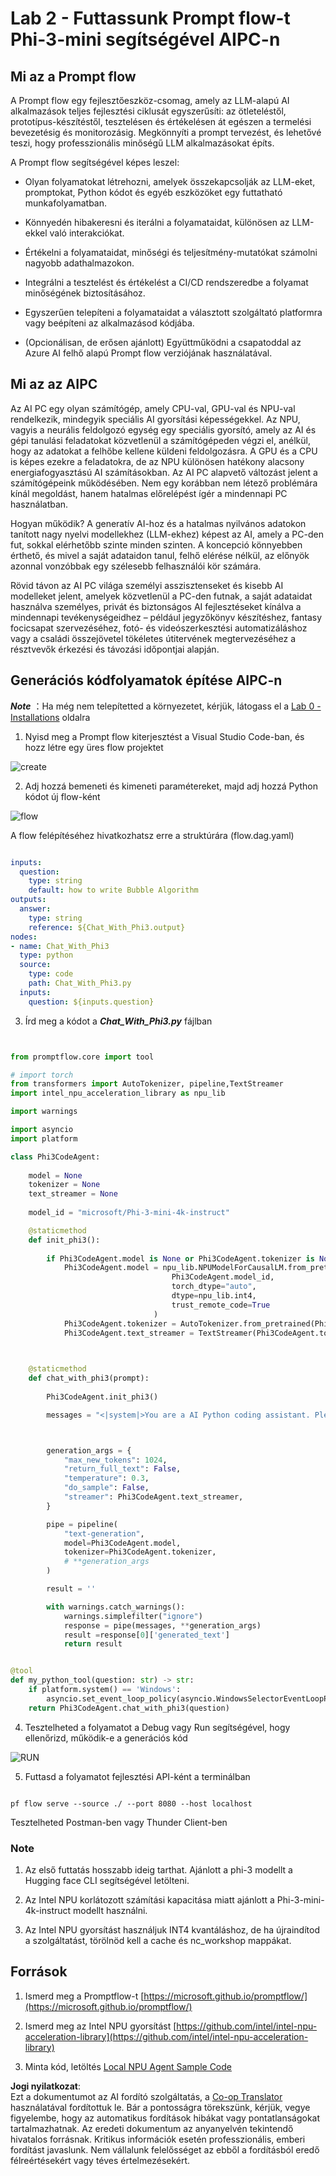 <!--
CO_OP_TRANSLATOR_METADATA:
{
  "original_hash": "bc29f7fe7fc16bed6932733eac8c81b8",
  "translation_date": "2025-05-09T19:25:49+00:00",
  "source_file": "md/02.Application/02.Code/Phi3/VSCodeExt/HOL/AIPC/02.PromptflowWithNPU.md",
  "language_code": "hu"
}
-->
# **Lab 2 - Futtassunk Prompt flow-t Phi-3-mini segítségével AIPC-n**

## **Mi az a Prompt flow**

A Prompt flow egy fejlesztőeszköz-csomag, amely az LLM-alapú AI alkalmazások teljes fejlesztési ciklusát egyszerűsíti: az ötleteléstől, prototípus-készítéstől, tesztelésen és értékelésen át egészen a termelési bevezetésig és monitorozásig. Megkönnyíti a prompt tervezést, és lehetővé teszi, hogy professzionális minőségű LLM alkalmazásokat építs.

A Prompt flow segítségével képes leszel:

- Olyan folyamatokat létrehozni, amelyek összekapcsolják az LLM-eket, promptokat, Python kódot és egyéb eszközöket egy futtatható munkafolyamatban.

- Könnyedén hibakeresni és iterálni a folyamataidat, különösen az LLM-ekkel való interakciókat.

- Értékelni a folyamataidat, minőségi és teljesítmény-mutatókat számolni nagyobb adathalmazokon.

- Integrálni a tesztelést és értékelést a CI/CD rendszeredbe a folyamat minőségének biztosításához.

- Egyszerűen telepíteni a folyamataidat a választott szolgáltató platformra vagy beépíteni az alkalmazásod kódjába.

- (Opcionálisan, de erősen ajánlott) Együttműködni a csapatoddal az Azure AI felhő alapú Prompt flow verziójának használatával.

## **Mi az az AIPC**

Az AI PC egy olyan számítógép, amely CPU-val, GPU-val és NPU-val rendelkezik, mindegyik speciális AI gyorsítási képességekkel. Az NPU, vagyis a neurális feldolgozó egység egy speciális gyorsító, amely az AI és gépi tanulási feladatokat közvetlenül a számítógépeden végzi el, anélkül, hogy az adatokat a felhőbe kellene küldeni feldolgozásra. A GPU és a CPU is képes ezekre a feladatokra, de az NPU különösen hatékony alacsony energiafogyasztású AI számításokban. Az AI PC alapvető változást jelent a számítógépeink működésében. Nem egy korábban nem létező problémára kínál megoldást, hanem hatalmas előrelépést ígér a mindennapi PC használatban.

Hogyan működik? A generatív AI-hoz és a hatalmas nyilvános adatokon tanított nagy nyelvi modellekhez (LLM-ekhez) képest az AI, amely a PC-den fut, sokkal elérhetőbb szinte minden szinten. A koncepció könnyebben érthető, és mivel a saját adataidon tanul, felhő elérése nélkül, az előnyök azonnal vonzóbbak egy szélesebb felhasználói kör számára.

Rövid távon az AI PC világa személyi asszisztenseket és kisebb AI modelleket jelent, amelyek közvetlenül a PC-den futnak, a saját adataidat használva személyes, privát és biztonságos AI fejlesztéseket kínálva a mindennapi tevékenységeidhez – például jegyzőkönyv készítéshez, fantasy focicsapat szervezéséhez, fotó- és videószerkesztési automatizáláshoz vagy a családi összejövetel tökéletes útitervének megtervezéséhez a résztvevők érkezési és távozási időpontjai alapján.

## **Generációs kódfolyamatok építése AIPC-n**

***Note*** ：Ha még nem telepítetted a környezetet, kérjük, látogass el a [Lab 0 -Installations](./01.Installations.md) oldalra

1. Nyisd meg a Prompt flow kiterjesztést a Visual Studio Code-ban, és hozz létre egy üres flow projektet

![create](../../../../../../../../../translated_images/pf_create.d6172d8277a78a7fa82cd6ff727ed44e037fa78b662f1f62d5963f36d712d229.hu.png)

2. Adj hozzá bemeneti és kimeneti paramétereket, majd adj hozzá Python kódot új flow-ként

![flow](../../../../../../../../../translated_images/pf_flow.d5646a323fb7f444c0b98b4521057a592325c583e7ba18bc31500bc0415e9ef3.hu.png)

A flow felépítéséhez hivatkozhatsz erre a struktúrára (flow.dag.yaml)

```yaml

inputs:
  question:
    type: string
    default: how to write Bubble Algorithm
outputs:
  answer:
    type: string
    reference: ${Chat_With_Phi3.output}
nodes:
- name: Chat_With_Phi3
  type: python
  source:
    type: code
    path: Chat_With_Phi3.py
  inputs:
    question: ${inputs.question}


```

3. Írd meg a kódot a ***Chat_With_Phi3.py*** fájlban

```python


from promptflow.core import tool

# import torch
from transformers import AutoTokenizer, pipeline,TextStreamer
import intel_npu_acceleration_library as npu_lib

import warnings

import asyncio
import platform

class Phi3CodeAgent:
    
    model = None
    tokenizer = None
    text_streamer = None
    
    model_id = "microsoft/Phi-3-mini-4k-instruct"

    @staticmethod
    def init_phi3():
        
        if Phi3CodeAgent.model is None or Phi3CodeAgent.tokenizer is None or Phi3CodeAgent.text_streamer is None:
            Phi3CodeAgent.model = npu_lib.NPUModelForCausalLM.from_pretrained(
                                    Phi3CodeAgent.model_id,
                                    torch_dtype="auto",
                                    dtype=npu_lib.int4,
                                    trust_remote_code=True
                                )
            Phi3CodeAgent.tokenizer = AutoTokenizer.from_pretrained(Phi3CodeAgent.model_id)
            Phi3CodeAgent.text_streamer = TextStreamer(Phi3CodeAgent.tokenizer, skip_prompt=True)

    

    @staticmethod
    def chat_with_phi3(prompt):
        
        Phi3CodeAgent.init_phi3()

        messages = "<|system|>You are a AI Python coding assistant. Please help me to generate code in Python.The answer only genertated Python code, but any comments and instructions do not need to be generated<|end|><|user|>" + prompt +"<|end|><|assistant|>"



        generation_args = {
            "max_new_tokens": 1024,
            "return_full_text": False,
            "temperature": 0.3,
            "do_sample": False,
            "streamer": Phi3CodeAgent.text_streamer,
        }

        pipe = pipeline(
            "text-generation",
            model=Phi3CodeAgent.model,
            tokenizer=Phi3CodeAgent.tokenizer,
            # **generation_args
        )

        result = ''

        with warnings.catch_warnings():
            warnings.simplefilter("ignore")
            response = pipe(messages, **generation_args)
            result =response[0]['generated_text']
            return result


@tool
def my_python_tool(question: str) -> str:
    if platform.system() == 'Windows':
        asyncio.set_event_loop_policy(asyncio.WindowsSelectorEventLoopPolicy())
    return Phi3CodeAgent.chat_with_phi3(question)


```

4. Tesztelheted a folyamatot a Debug vagy Run segítségével, hogy ellenőrizd, működik-e a generációs kód

![RUN](../../../../../../../../../translated_images/pf_run.d918637dc00f61e9bdeec37d4cc9646f77d270ac9203bcce13569f3157202b6e.hu.png)

5. Futtasd a folyamatot fejlesztési API-ként a terminálban

```

pf flow serve --source ./ --port 8080 --host localhost   

```

Tesztelheted Postman-ben vagy Thunder Client-ben

### **Note**

1. Az első futtatás hosszabb ideig tarthat. Ajánlott a phi-3 modellt a Hugging face CLI segítségével letölteni.

2. Az Intel NPU korlátozott számítási kapacitása miatt ajánlott a Phi-3-mini-4k-instruct modellt használni.

3. Az Intel NPU gyorsítást használjuk INT4 kvantáláshoz, de ha újraindítod a szolgáltatást, törölnöd kell a cache és nc_workshop mappákat.

## **Források**

1. Ismerd meg a Promptflow-t [https://microsoft.github.io/promptflow/](https://microsoft.github.io/promptflow/)

2. Ismerd meg az Intel NPU gyorsítást [https://github.com/intel/intel-npu-acceleration-library](https://github.com/intel/intel-npu-acceleration-library)

3. Minta kód, letöltés [Local NPU Agent Sample Code](../../../../../../../../../code/07.Lab/01/AIPC)

**Jogi nyilatkozat**:  
Ezt a dokumentumot az AI fordító szolgáltatás, a [Co-op Translator](https://github.com/Azure/co-op-translator) használatával fordítottuk le. Bár a pontosságra törekszünk, kérjük, vegye figyelembe, hogy az automatikus fordítások hibákat vagy pontatlanságokat tartalmazhatnak. Az eredeti dokumentum az anyanyelvén tekintendő hivatalos forrásnak. Kritikus információk esetén professzionális, emberi fordítást javaslunk. Nem vállalunk felelősséget az ebből a fordításból eredő félreértésekért vagy téves értelmezésekért.